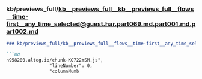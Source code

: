 ### kb/previews_full/kb__previews_full__kb__previews_full__flows__time-first__any_time_selected@guest.har.part069.md.part001.md.part002.md

```md
### kb/previews_full/kb__previews_full__flows__time-first__any_time_selected@guest.har.part069.md.part001.md (part 002)

```md
n958200.alteg.io/chunk-KO722YSM.js",
                "lineNumber": 0,
                "columnNumb
```

```

```
